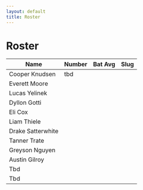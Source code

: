 ```yaml
---
layout: default
title: Roster
---
```


# Roster

|Name|Number|Bat Avg|Slug|
|----|------|-|-|
|Cooper Knudsen| tbd |||
|Everett Moore||||
|Lucas Yelinek||||
|Dyllon Gotti||||
|Eli Cox||||
|Liam Thiele||||
|Drake Satterwhite||||
|Tanner Trate||||
|Greyson Nguyen||||
|Austin Gilroy||||
|Tbd||||
|Tbd||||
